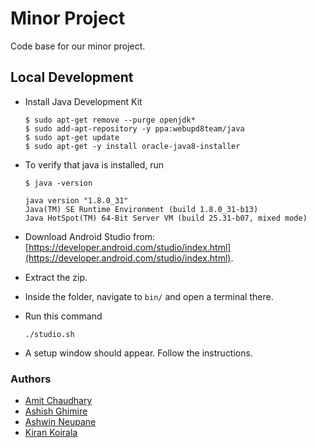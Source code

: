 # Minor Project

Code base for our minor project.

## Local Development
- Install Java Development Kit
  ```
  $ sudo apt-get remove --purge openjdk*
  $ sudo add-apt-repository -y ppa:webupd8team/java
  $ sudo apt-get update
  $ sudo apt-get -y install oracle-java8-installer
  ```
- To verify that java is installed, run
  ```
  $ java -version
  
  java version "1.8.0_31"
  Java(TM) SE Runtime Environment (build 1.8.0_31-b13)
  Java HotSpot(TM) 64-Bit Server VM (build 25.31-b07, mixed mode)
  ```

- Download Android Studio from: [https://developer.android.com/studio/index.html](https://developer.android.com/studio/index.html).

- Extract the zip.

- Inside the folder, navigate to `bin/` and open a terminal there.
- Run this command
  ```
  ./studio.sh
  ```
- A setup window should appear. Follow the instructions.

### Authors
- [Amit Chaudhary](https://github.com/studenton)
- [Ashish Ghimire](https://github.com/deashish)
- [Ashwin Neupane](https://github.com/ashwin101)
- [Kiran Koirala](https://github.com/koiralakiran1)
